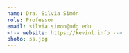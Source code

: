 ```yaml
---
name: Dra. Silvia Simón
role: Professor
email: silvia.simon@udg.edu
<!-- website: https://kevinl.info -->
photo: ss.jpg
---
```


<!-- I like teaching Computer Science! -->
